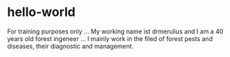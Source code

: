 # hello-world
For training purposes only ...
My working name ist drmerulius and I am a 40 years old forest ingeneer ... I mainly work in the filed of forest pests and diseases, their diagnostic and management.
